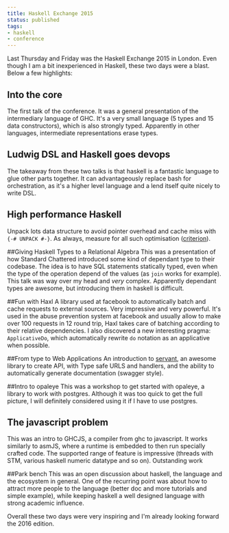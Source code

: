 ```yaml
---
title: Haskell Exchange 2015
status: published
tags:
- haskell
- conference
---
```


Last Thursday and Friday was the Haskell Exchange 2015 in London. Even though I am a bit inexperienced in Haskell, these two days were a blast.
Below a few highlights:

## Into the core
The first talk of the conference. It was a general presentation of the intermediary language of GHC. It's a very small language (5 types and 15 data constructors), which is also strongly typed. Apparently in other languages, intermediate representations erase types.

## Ludwig DSL and Haskell goes devops
The takeaway from these two talks is that haskell is a fantastic language to glue other parts together. It can advantageously replace bash for orchestration, as it's a higher level language and a lend itself quite nicely to write DSL.

## High performance Haskell
Unpack lots data structure to avoid pointer overhead and cache miss with `{-# UNPACK #-}`. As always, measure for all such optimisation ([criterion](http://hackage.haskell.org/package/criterion)).

##Giving Haskell Types to a Relational Algebra
This was a presentation of how Standard Chattered introduced some kind of dependant type to their codebase. The idea is to have SQL statements statically typed, even when the type of the operation depend of the values (as `join` works for example). This talk was way over my head and *very* complex. Apparently dependant types are awesome, but introducing them in haskell is difficult.

##Fun with Haxl
A library used at facebook to automatically batch and cache requests to external sources. Very impressive and very powerful. It's used in the abuse prevention system at facebook and usually allow to make over 100 requests in 12 round trip, Haxl takes care of batching according to their relative dependencies.
I also discovered a new interesting pragma: `ApplicativeDo`, which automatically rewrite `do` notation as an applicative when possible.

##From type to Web Applications
An introduction to [servant](http://haskell-servant.github.io/), an awesome library to create API, with Type safe URLS and handlers, and the ability to automatically generate documentation (swagger style).

##Intro to opaleye
This was a workshop to get started with opaleye, a library to work with postgres. Although it was too quick to get the full picture, I will definitely considered using it if I have to use postgres.

## The javascript problem
This was an intro to GHCJS, a compiler from ghc to javascript. It works similarly to asmJS, where a runtime is embedded to then run specially crafted code. The supported range of feature is impressive (threads with STM, various haskell numeric datatype and so on). Outstanding work

##Park bench
This was an open discussion about haskell, the language and the ecosystem in general. One of the recurring point was about how to attract more people to the language (better doc and more tutorials and simple example), while keeping haskell a well designed language with strong academic influence.


Overall these two days were very inspiring and I'm already looking forward the 2016 edition.


